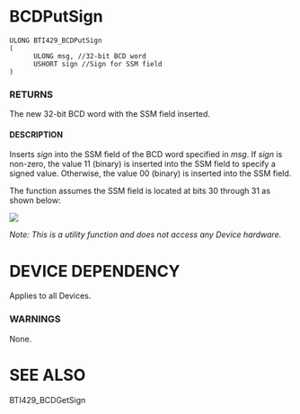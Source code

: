# **BCDPutSign**

```
ULONG BTI429_BCDPutSign
(
      ULONG msg, //32-bit BCD word
      USHORT sign //Sign for SSM field
)
```
### **RETURNS**

The new 32-bit BCD word with the SSM field inserted.

#### **DESCRIPTION**

Inserts *sign* into the SSM field of the BCD word specified in *msg*. If *sign* is non-zero, the value 11 (binary) is inserted into the SSM field to specify a signed value. Otherwise, the value 00 (binary) is inserted into the SSM field.

The function assumes the SSM field is located at bits 30 through 31 as shown below:

![](_page_0_Figure_9.jpeg)

*Note: This is a utility function and does not access any Device hardware.*

# **DEVICE DEPENDENCY**

Applies to all Devices.

### **WARNINGS**

None.

# **SEE ALSO**

BTI429\_BCDGetSign